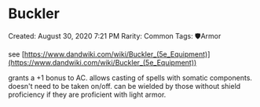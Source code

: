 # Buckler

Created: August 30, 2020 7:21 PM
Rarity: Common
Tags:  🛡️Armor

see [https://www.dandwiki.com/wiki/Buckler_(5e_Equipment)](https://www.dandwiki.com/wiki/Buckler_(5e_Equipment))

grants a +1 bonus to AC. allows casting of spells with somatic components. doesn't need to be taken on/off. can be wielded by those without shield proficiency if they are proficient with light armor.
